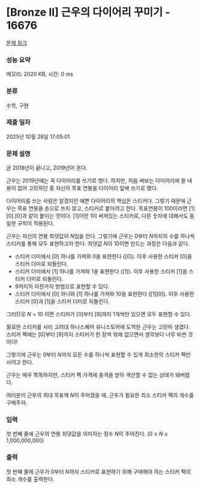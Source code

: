 # [Bronze II] 근우의 다이어리 꾸미기 - 16676 

[문제 링크](https://www.acmicpc.net/problem/16676) 

### 성능 요약

메모리: 2020 KB, 시간: 0 ms

### 분류

수학, 구현

### 제출 일자

2025년 10월 28일 17:05:01

### 문제 설명

<p>곧 2018년이 끝나고, 2019년이 온다.</p>

<p>근우는 2019년에는 꼭 다이어리를 쓰기로 했다. 하지만, 처음 써보는 다이어리에 쓸 내용이 없어 고민하던 중 자신의 목표 연봉을 다이어리 앞에 쓰기로 했다.</p>

<p>다이어리를 쓰는 사람은 알겠지만 예쁜 다이어리의 핵심은 스티커다. 그렇기 때문에 근우는 목표 연봉을 손으로 쓰지 않고, 스티커로 붙이려고 한다. 목표연봉이 100이라면 [1] [0] [0]과 같이 붙이는 것이다. [1]이란 1이 써져있는 스티커로, 다른 숫자에 대해서도 동일한 규칙이 적용된다.</p>

<p>근우는 자신의 연봉 최댓값이 <em>N</em>임을 안다. 그렇기에 근우는 0부터 <em>N</em>까지의 수를 하나씩 스티커를 통해 모두 표현하고자 한다. 최댓값 <em>N</em>이 10이면 만드는 과정은 다음과 같다.</p>

<ul>
	<li>스티커 더미에서 [0] 하나를 가져와 0을 표현한다 ([0]). 이후 사용한 스티커 [0]을 스티커 더미로 되돌린다.</li>
	<li>스티커 더미에서 [1] 하나를 가져와 1을 표현한다 ([1]). 이후 사용한 스티커 [1]을 스티커 더미로 되돌린다.</li>
	<li>9까지의 마찬가지 방법으로 표현할 수 있다.</li>
	<li>스티커 더미에서 [0] 하나와 [1] 하나를 가져와 10을 표현한다 ([1][0]). 이후 사용한 스티커 [0]과 [1]을 스티커 더미로 되돌린다.</li>
</ul>

<p>그러므로 <em>N </em>= 10 이면 스티커가 [0]부터 [9]까지 1개씩만 있으면 모두 표현할 수 있다.</p>

<p>필요한 스티커를 사러 고려대 하나스퀘어 유니스토어에 도착한 근우는 고민이 생겼다. 스티커 팩에는 [0]부터 [9]까지 스티커가 한 장씩 밖에 없으면서 생각보다 너무 비싼 것이다!</p>

<p>그렇기에 근우는 0부터 <em>N</em>까지 모든 수를 하나씩 표현할 수 있게 최소한의 스티커 팩만 사려고 한다.</p>

<p>근우는 매우 똑똑하지만, 스티커 팩 가격에 충격을 받아 계산할 수 없는 상태가 돼버렸다.</p>

<p>여러분이 근우의 최대 목표액 <em>N</em>이 주어졌을 때, 근우가 필요한 최소 스티커 팩의 개수를 구해주자.</p>

### 입력 

 <p>첫 번째 줄에 근우의 연봉 최댓값을 의미하는 정수 <em>N</em>이 주어진다. (0 ≤ <em>N</em> ≤ 1,000,000,000)</p>

### 출력 

 <p>첫 번째 줄에 근우가 0부터 <em>N</em>까지 스티커로 표현하기 위해 구매해야 하는 스티커 팩의 최소 개수를 출력한다.</p>

